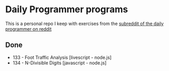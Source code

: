 
Daily Programmer programs
=========================

This is a personal repo I keep with exercises from the [subreddit of the daily
programmer on
reddit](http://www.reddit.com/r/dailyprogrammer/)


Done
----
* 133 - Foot Traffic Analysis [livescript - node.js]
* 134 - N-Divisible Digits [javascript - node.js]

